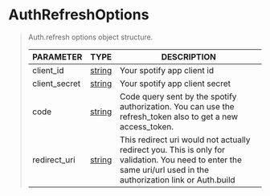 # AuthRefreshOptions
> Auth.refresh options object structure.<br>
> 
> | PARAMETER   | TYPE    | DESCRIPTION    |
> |--------|---------|----------------|
> | client_id | [string](https://developer.mozilla.<strong>or</strong>g/en-US/docs/Web/JavaScript/Reference/Global_Objects/string) | Your spotify app client id |
> | client_secret | [string](https://developer.mozilla.<strong>or</strong>g/en-US/docs/Web/JavaScript/Reference/Global_Objects/string) | Your spotify app client secret |
> | code | [string](https://developer.mozilla.<strong>or</strong>g/en-US/docs/Web/JavaScript/Reference/Global_Objects/string) | Code query sent by the spotify authorization. You can use the refresh_token also to get a new access_token. |
> | redirect_uri | [string](https://developer.mozilla.<strong>or</strong>g/en-US/docs/Web/JavaScript/Reference/Global_Objects/string) | This redirect uri would not actually redirect you. This is only for validation. You need to enter the same uri/url used in the authorization link or Auth.build |